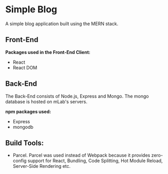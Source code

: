 # Simple Blog

A simple blog application built using the MERN stack.

## Front-End

**Packages used in the Front-End Client:**

- React
- React DOM

## Back-End

The Back-End consists of Node.js, Express and Mongo.
The mongo database is hosted on mLab's servers.

**npm packages used:**

- Express
- mongodb

## Build Tools:

- Parcel. Parcel was used instead of Webpack because it provides zero-config support for
  React, Bundling, Code Splitting, Hot Module Reload, Server-Side Rendering etc.
